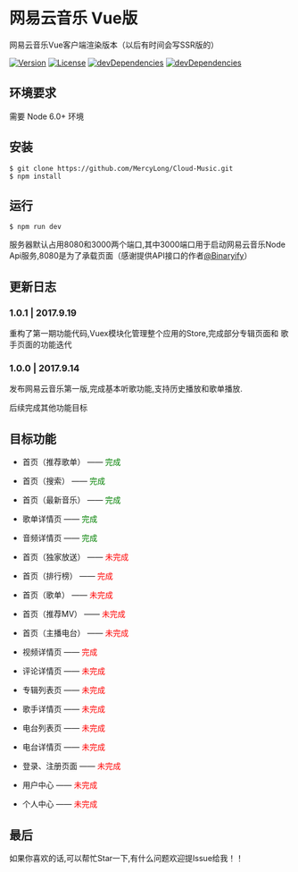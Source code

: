# 网易云音乐 Vue版

网易云音乐Vue客户端渲染版本（以后有时间会写SSR版的）

<p>
<a href="https://www.npmjs.com/package/cloud-music"><img src="https://img.shields.io/npm/v/cloud-music.svg" alt="Version"></a>
<a href="https://www.npmjs.com/package/cloud-music.svg"><img src="https://img.shields.io/npm/l/cloud-music.svg" alt="License"></a>
<a href="https://www.npmjs.com/package/NeteaseCloudMusicApi"><img src="https://img.shields.io/david/dev/mercyLong/cloud-music.svg" alt="devDependencies" ></a>
<a href="https://www.npmjs.com/package/NeteaseCloudMusicApi"><img src="https://img.shields.io/david/mercyLong/cloud-music.svg" alt="devDependencies" ></a>
</p> 

## 环境要求
需要 Node 6.0+ 环境

## 安装  
``` shell
$ git clone https://github.com/MercyLong/Cloud-Music.git
$ npm install
```
## 运行
``` shell
$ npm run dev

```

服务器默认占用8080和3000两个端口,其中3000端口用于启动网易云音乐Node Api服务,8080是为了承载页面（感谢提供API接口的作者[@Binaryify](https://github.com/Binaryify/NeteaseCloudMusicApi)）


## 更新日志

### 1.0.1 | 2017.9.19
重构了第一期功能代码,Vuex模块化管理整个应用的Store,完成部分专辑页面和
歌手页面的功能迭代


### 1.0.0 | 2017.9.14
发布网易云音乐第一版,完成基本听歌功能,支持历史播放和歌单播放.

后续完成其他功能目标


## 目标功能
- 首页（推荐歌单） —— <font color="green">完成</font>

- 首页（搜索） ——  <font color="green">完成</font>

- 首页（最新音乐） ——  <font color="green">完成</font>

- 歌单详情页 ——  <font color="green">完成</font>

- 音频详情页 ——  <font color="green">完成</font>

- 首页（独家放送） ——  <font color="red">未完成</font>

- 首页（排行榜） ——  <font color="red">完成</font>

- 首页（歌单） —— <font color="red">未完成</font>

- 首页（推荐MV） —— <font color="red">未完成</font>

- 首页（主播电台） —— <font color="red">未完成</font>

- 视频详情页 —— <font color="red">完成</font>

- 评论详情页 —— <font color="red">未完成</font>

- 专辑列表页 —— <font color="red">未完成</font>

- 歌手详情页 —— <font color="red">未完成</font>

- 电台列表页 —— <font color="red">未完成</font>

- 电台详情页 —— <font color="red">未完成</font>

- 登录、注册页面 —— <font color="red">未完成</font>

- 用户中心 —— <font color="red">未完成</font>

- 个人中心 —— <font color="red">未完成</font>

## 最后


如果你喜欢的话,可以帮忙Star一下,有什么问题欢迎提Issue给我！！






